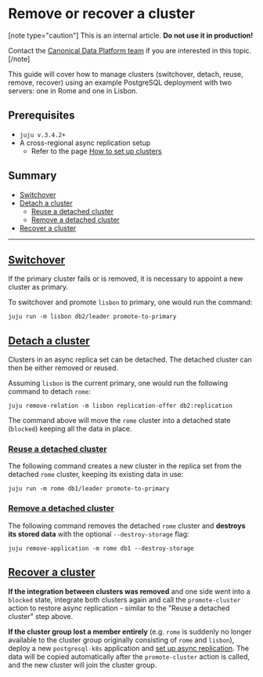 # Remove or recover a cluster
[note type="caution"]
This is an internal article. **Do not use it in production!** 

Contact the [Canonical Data Platform team](https://chat.charmhub.io/charmhub/channels/data-platform) if you are interested in this topic.
[/note]

This guide will cover how to manage clusters (switchover, detach, reuse, remove, recover) using an example PostgreSQL deployment with two servers: one in Rome and one in Lisbon. 

## Prerequisites
* `juju v.3.4.2+`
* A cross-regional async replication setup
  * Refer to the page [How to set up clusters](/t/13895)

## Summary
* [Switchover](#heading--switchover)
* [Detach a cluster](#heading--detach)
  * [Reuse a detached cluster](#heading--reuse)
  * [Remove a detached cluster](#heading--remove)
* [Recover a cluster](#heading--recover)

<!-- TODO: Rethink sections, especially "recover" -->
---

<a href="#heading--switchover"><h2 id="heading--switchover"> Switchover </h2></a>

If the primary cluster fails or is removed, it is necessary to appoint a new cluster as primary.

To switchover and promote `lisbon` to primary, one would run the command:

```shell
juju run -m lisbon db2/leader promote-to-primary
```

<a href="#heading--detach"><h2 id="heading--detach"> Detach a cluster </h2></a>

Clusters in an async replica set can be detached. The detached cluster can then be either removed or reused.

Assuming `lisbon` is the current primary, one would run the following command to detach `rome`:

```shell
juju remove-relation -m lisbon replication-offer db2:replication
```

The command above will move the `rome` cluster into a detached state (`blocked`) keeping all the data in place.

<a href="#heading--reuse"><h3 id="heading--reuse"> Reuse a detached cluster </h3></a>

The following command creates a new cluster in the replica set from the detached `rome` cluster, keeping its existing data in use:

```shell
juju run -m rome db1/leader promote-to-primary
```
<a href="#heading--remove"><h3 id="heading--remove"> Remove a detached cluster </h3></a>

The following command removes the detached `rome` cluster and **destroys its stored data** with the optional `--destroy-storage` flag:

```shell
juju remove-application -m rome db1 --destroy-storage
```
<a href="#heading--recover"><h2 id="heading--recover"> Recover a cluster </h2></a>

**If the integration between clusters was removed** and one side went into a  `blocked` state, integrate both clusters again and call the `promote-cluster` action to restore async replication - similar to the "Reuse a detached cluster" step above.

**If the cluster group lost a member entirely** (e.g. `rome` is suddenly no longer available to the cluster group originally consisting of `rome` and `lisbon`), deploy a new `postgresql-k8s` application and [set up async replication](/t/13895). The data will be copied automatically after the `promote-cluster` action is called, and the new cluster will join the cluster group.